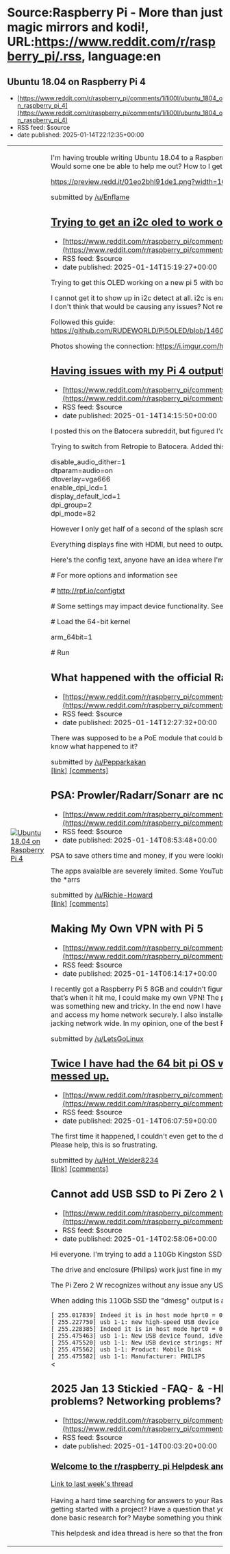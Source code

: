 # Source:Raspberry Pi - More than just magic mirrors and kodi!, URL:https://www.reddit.com/r/raspberry_pi/.rss, language:en

## Ubuntu 18.04 on Raspberry Pi 4
 - [https://www.reddit.com/r/raspberry_pi/comments/1i1i00l/ubuntu_1804_on_raspberry_pi_4](https://www.reddit.com/r/raspberry_pi/comments/1i1i00l/ubuntu_1804_on_raspberry_pi_4)
 - RSS feed: $source
 - date published: 2025-01-14T22:12:35+00:00

<table> <tr><td> <a href="https://www.reddit.com/r/raspberry_pi/comments/1i1i00l/ubuntu_1804_on_raspberry_pi_4/"> <img src="https://b.thumbs.redditmedia.com/oKEa_7I2CIDyuOADqhP2QRnoHq_zsfouvFYcaa9uMeI.jpg" alt="Ubuntu 18.04 on Raspberry Pi 4" title="Ubuntu 18.04 on Raspberry Pi 4" /> </a> </td><td> <!-- SC_OFF --><div class="md"><p>I&#39;m having trouble writing Ubuntu 18.04 to a Raspberry Pi. Every time I try, this is the only thing that gets written onto it. I need that specific version for a college course. Would some one be able to help me out? How to I get it to fully write onto the SD Card?</p> <p><a href="https://preview.redd.it/01eo2bhl91de1.png?width=1031&amp;format=png&amp;auto=webp&amp;s=8f1136dc0d77666cd64cd9b3b2f0141bd979a1d4">https://preview.redd.it/01eo2bhl91de1.png?width=1031&amp;format=png&amp;auto=webp&amp;s=8f1136dc0d77666cd64cd9b3b2f0141bd979a1d4</a></p> </div><!-- SC_ON --> &#32; submitted by &#32; <a href="https://www.reddit.com/user/EnflamerDerrick"> /u/Enflame

## Trying to get an i2c oled to work on Pi 5
 - [https://www.reddit.com/r/raspberry_pi/comments/1i18ckp/trying_to_get_an_i2c_oled_to_work_on_pi_5](https://www.reddit.com/r/raspberry_pi/comments/1i18ckp/trying_to_get_an_i2c_oled_to_work_on_pi_5)
 - RSS feed: $source
 - date published: 2025-01-14T15:19:27+00:00

<!-- SC_OFF --><div class="md"><p>Trying to get this OLED working on a new pi 5 with bookworm. Oled: <a href="https://www.amazon.com/dp/B0D2VLCL94?ref=ppx_yo2ov_dt_b_fed_asin_title&amp;th=1">https://www.amazon.com/dp/B0D2VLCL94?ref=ppx_yo2ov_dt_b_fed_asin_title&amp;th=1</a></p> <p>I cannot get it to show up in i2c detect at all. i2c is enabled in the config.txt and raspi-config. Confirmed the screen is working on a pi 4. I have the pi official m.2 hat but I don&#39;t think that would be causing any issues? Not really sure where I would go from here in terms of troubleshooting.</p> <p>Followed this guide: <a href="https://github.com/RUDEWORLD/Pi5OLED/blob/14601d2e8573b905423d541818ee103462035a53/INSTALL%20I2C%20OLED%20ON%20Pi5%20BOOKWORM.md">https://github.com/RUDEWORLD/Pi5OLED/blob/14601d2e8573b905423d541818ee103462035a53/INSTALL%20I2C%20OLED%20ON%20Pi5%20BOOKWORM.md</a></p> <p>Photos showing the connection: <a href="https://i.imgur.com/hnxdJya.jpeg">https://i.imgur.com/hnxdJya.jpeg<

## Having issues with my Pi 4 outputting a signal using a VGA666 hat with Batocera, no issues with Retropie
 - [https://www.reddit.com/r/raspberry_pi/comments/1i16zkf/having_issues_with_my_pi_4_outputting_a_signal](https://www.reddit.com/r/raspberry_pi/comments/1i16zkf/having_issues_with_my_pi_4_outputting_a_signal)
 - RSS feed: $source
 - date published: 2025-01-14T14:15:50+00:00

<!-- SC_OFF --><div class="md"><p>I posted this on the Batocera subreddit, but figured I&#39;d also try here since its more Pi related as it is image related.</p> <p>Trying to switch from Retropie to Batocera. Added this in the config file just like on the Retropie image: </p> <p>disable_audio_dither=1<br/> dtparam=audio=on<br/> dtoverlay=vga666<br/> enable_dpi_lcd=1<br/> display_default_lcd=1<br/> dpi_group=2<br/> dpi_mode=82</p> <p>However I only get half of a second of the splash screen, then no signal. Tried multiple resolutions and signals but no luck. </p> <p>Everything displays fine with HDMI, but need to output VGA to display on my CRT.</p> <p>Here&#39;s the config text, anyone have an idea where I&#39;m going wrong?</p> <p># For more options and information see</p> <p># <a href="http://rpf.io/configtxt">http://rpf.io/configtxt</a></p> <p># Some settings may impact device functionality. See link above for details</p> <p># Load the 64-bit kernel</p> <p>arm_64bit=1</p> <p># Run

## What happened with the official Raspberry Pi 5 PoE module?
 - [https://www.reddit.com/r/raspberry_pi/comments/1i14xwp/what_happened_with_the_official_raspberry_pi_5](https://www.reddit.com/r/raspberry_pi/comments/1i14xwp/what_happened_with_the_official_raspberry_pi_5)
 - RSS feed: $source
 - date published: 2025-01-14T12:27:32+00:00

<!-- SC_OFF --><div class="md"><p>There was supposed to be a PoE module that could be installed on the Raspberry Pi 5 that would fit even when the official active cooling solution is installed. Anyone know what happened to it?</p> </div><!-- SC_ON --> &#32; submitted by &#32; <a href="https://www.reddit.com/user/Pepparkakan"> /u/Pepparkakan </a> <br/> <span><a href="https://www.reddit.com/r/raspberry_pi/comments/1i14xwp/what_happened_with_the_official_raspberry_pi_5/">[link]</a></span> &#32; <span><a href="https://www.reddit.com/r/raspberry_pi/comments/1i14xwp/what_happened_with_the_official_raspberry_pi_5/">[comments]</a></span>

## PSA: Prowler/Radarr/Sonarr are not available on the Appstore for RaspberryPi anymore.
 - [https://www.reddit.com/r/raspberry_pi/comments/1i11wjq/psa_prowlerradarrsonarr_are_not_available_on_the](https://www.reddit.com/r/raspberry_pi/comments/1i11wjq/psa_prowlerradarrsonarr_are_not_available_on_the)
 - RSS feed: $source
 - date published: 2025-01-14T08:53:48+00:00

<!-- SC_OFF --><div class="md"><p>PSA to save others time and money, if you were looking to buy a Rasberry Pi to setup these apps on. </p> <p>The apps avaialble are severely limited. Some YouTubers videos show them to have 100+ apps, but on Raspberry Pi, these days, there are only 60 none of which are the *arrs</p> </div><!-- SC_ON --> &#32; submitted by &#32; <a href="https://www.reddit.com/user/Richie-Howard"> /u/Richie-Howard </a> <br/> <span><a href="https://www.reddit.com/r/raspberry_pi/comments/1i11wjq/psa_prowlerradarrsonarr_are_not_available_on_the/">[link]</a></span> &#32; <span><a href="https://www.reddit.com/r/raspberry_pi/comments/1i11wjq/psa_prowlerradarrsonarr_are_not_available_on_the/">[comments]</a></span>

## Making My Own VPN with Pi 5
 - [https://www.reddit.com/r/raspberry_pi/comments/1i0zqfj/making_my_own_vpn_with_pi_5](https://www.reddit.com/r/raspberry_pi/comments/1i0zqfj/making_my_own_vpn_with_pi_5)
 - RSS feed: $source
 - date published: 2025-01-14T06:14:17+00:00

<!-- SC_OFF --><div class="md"><p>I recently got a Raspberry Pi 5 8GB and couldn’t figure out what to do with it. I was trying to think of something practical that my whole family could benefit from. And that’s when it hit me, I could make my own VPN! The process to me three days even though it definitely SHOULD NOT HAVE, but even though I’m an avid Linux user this was something new and tricky. In the end now I have my own VPN that I know is 100% private and I can connect to it from anywhere in the world to secure my traffic and access my home network securely. I also installed Pi-hole so I no longer have ads, trackers, malicious domains, telemetry data collection, phishing, or crypto jacking network wide. In my opinion, one of the best Pi projects you can do!</p> </div><!-- SC_ON --> &#32; submitted by &#32; <a href="https://www.reddit.com/user/LetsGoLinux"> /u/LetsGoLinux </a> <br/> <span><a href="https://www.reddit.com/r/raspberry_pi/comments/1i0zqfj/making_my_own_vpn_with_pi_5/">

## Twice I have had the 64 bit pi OS when my pi 5 suddenly changes to a lite version and the desktop is all messed up.
 - [https://www.reddit.com/r/raspberry_pi/comments/1i0zn0e/twice_i_have_had_the_64_bit_pi_os_when_my_pi_5](https://www.reddit.com/r/raspberry_pi/comments/1i0zn0e/twice_i_have_had_the_64_bit_pi_os_when_my_pi_5)
 - RSS feed: $source
 - date published: 2025-01-14T06:07:59+00:00

<!-- SC_OFF --><div class="md"><p>The first time it happened, I couldn&#39;t even get to the desktop. I only had terminal on the screen. The second time it happened, my wifi cutout and then it did it again. Please help, this is so frustrating.</p> </div><!-- SC_ON --> &#32; submitted by &#32; <a href="https://www.reddit.com/user/Hot_Welder8234"> /u/Hot_Welder8234 </a> <br/> <span><a href="https://www.reddit.com/r/raspberry_pi/comments/1i0zn0e/twice_i_have_had_the_64_bit_pi_os_when_my_pi_5/">[link]</a></span> &#32; <span><a href="https://www.reddit.com/r/raspberry_pi/comments/1i0zn0e/twice_i_have_had_the_64_bit_pi_os_when_my_pi_5/">[comments]</a></span>

## Cannot add USB SSD to Pi Zero 2 W
 - [https://www.reddit.com/r/raspberry_pi/comments/1i0wbhr/cannot_add_usb_ssd_to_pi_zero_2_w](https://www.reddit.com/r/raspberry_pi/comments/1i0wbhr/cannot_add_usb_ssd_to_pi_zero_2_w)
 - RSS feed: $source
 - date published: 2025-01-14T02:58:06+00:00

<!-- SC_OFF --><div class="md"><p>Hi everyone. I&#39;m trying to add a 110Gb Kingston SSD via USB to my Pi Zero 2 W but with no luck.</p> <p>The drive and enclosure (Philips) work just fine in my WIn10 or my Pi4, it is formatted with Ext4.</p> <p>The Pi Zero 2 W recognizes without any issue any USB Stick, the biggest one I have is 32Gb.</p> <p>When adding this 110Gb SSD the &quot;dmesg&quot; output is as follows:</p> <p><code>[ 255.017839] Indeed it is in host mode hprt0 = 00021501</code><br/> <code>[ 255.227750] usb 1-1: new high-speed USB device number 3 using dwc_otg</code><br/> <code>[ 255.228385] Indeed it is in host mode hprt0 = 00001101</code><br/> <code>[ 255.475463] usb 1-1: New USB device found, idVendor=0471, idProduct=201c, bcdDevice= 0.41</code><br/> <code>[ 255.475520] usb 1-1: New USB device strings: Mfr=3, Product=4, SerialNumber=5</code><br/> <code>[ 255.475562] usb 1-1: Product: Mobile Disk</code><br/> <code>[ 255.475582] usb 1-1: Manufacturer: PHILIPS</code><br/> <

## 2025 Jan 13 Stickied -FAQ- & -HELPDESK- thread - Boot problems? Power supply problems? Display problems? Networking problems? Need ideas? Get help with these and other questions!
 - [https://www.reddit.com/r/raspberry_pi/comments/1i0sptq/2025_jan_13_stickied_faq_helpdesk_thread_boot](https://www.reddit.com/r/raspberry_pi/comments/1i0sptq/2025_jan_13_stickied_faq_helpdesk_thread_boot)
 - RSS feed: $source
 - date published: 2025-01-14T00:03:20+00:00

<!-- SC_OFF --><div class="md"><h3><a href="http://f2z.net/RPi-Helpdesk-FAQ.png">Welcome to the r/raspberry_pi Helpdesk and Frequently Asked Questions!</a></h3> <p><a href="https://www.reddit.com/r/raspberry_pi/comments/1hved4c/2025_jan_6_stickied_faq_helpdesk_thread_boot/">Link to last week&#39;s thread</a></p> <p>Having a hard time searching for answers to your Raspberry Pi questions? Let the <a href="/r/raspberry_pi">r/raspberry_pi</a> community members search for answers <em>for you</em>!<sup>†</sup> Looking for help getting started with a project? Have a question that you need answered? Was it not answered last week? Did not get a satisfying answer? A question that you&#39;ve only done basic research for? Maybe something you think everyone but you knows? <strong>Ask your question in the comments on this page,</strong> operators are standing by!</p> <p>This helpdesk and idea thread is here so that the front page won&#39;t be filled with these same questions day in and day out:</p

